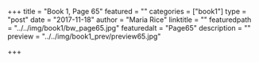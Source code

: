 +++
title = "Book 1, Page 65"
featured = ""
categories = ["book1"]
type = "post"
date = "2017-11-18"
author = "Maria Rice"
linktitle = ""
featuredpath = "../../img/book1/bw_page65.jpg"
featuredalt = "Page65"
description = ""
preview = "../../img/book1_prev/preview65.jpg"

+++

